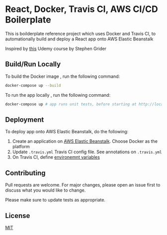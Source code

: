# React, Docker, Travis CI, AWS CI/CD Boilerplate

This is boilderplate reference project which uses Docker and Travis CI, to automationally build and deploy a React app onto AWS Elastic Beanstalk

Inspired by [this](https://www.udemy.com/course/docker-and-kubernetes-the-complete-guide/) Udemy course by Stephen Grider

## Build/Run Locally

To build the Docker image , run the following command:

```bash
docker-compose up --build
```

To run the app locally , run the following command:

```bash
docker-compose up # app runs unit tests, before starting at http://localhost:3000/
```

## Deployment

To deploy app onto AWS Elastic Beanstalk, do the following:

1. Create an application on [AWS Elastic Beanstalk](https://docs.aws.amazon.com/elasticbeanstalk/latest/dg/GettingStarted.CreateApp.html). Choose Docker as the platform
2. Update `.travis.yml` Travis CI config file. See annotations on `.travis.yml`
3. On Travis CI, define [environemnt variables](https://docs.travis-ci.com/user/environment-variables/)

## Contributing

Pull requests are welcome. For major changes, please open an issue first to discuss what you would like to change.

Please make sure to update tests as appropriate.

## License

[MIT](https://choosealicense.com/licenses/mit/)
